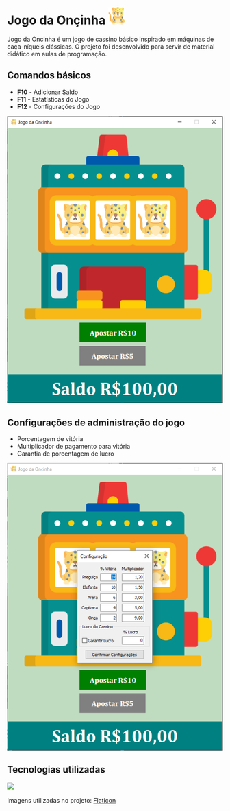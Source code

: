 # Jogo da Onçinha <img src="https://github.com/brunoC42/jogo-da-oncinha/blob/main/Imagens/jaguar.png" height="40"/>
  Jogo da Oncinha é um jogo de cassino básico inspirado em máquinas de caça-níqueis clássicas. O projeto foi desenvolvido para servir de material didático em aulas de programação.
  
  ## Comandos básicos
  - **F10** - Adicionar Saldo
  - **F11** - Estatísticas do Jogo
  - **F12** - Configurações do Jogo

<img src="https://github.com/brunoC42/jogo-da-oncinha/blob/main/Imagens/telaInicial.PNG"/>

  ## Configurações de administração do jogo
  - Porcentagem de vitória
  - Multiplicador de pagamento para vitória
  - Garantia de porcentagem de lucro

<img src="https://github.com/brunoC42/jogo-da-oncinha/blob/main/Imagens/telaConfiguracao.PNG"/>
  

  ## Tecnologias utilizadas
  
  ![](https://img.shields.io/badge/Delphi-B22222?style=for-the-badge&logo=delphi&logoColor=white)

  Imagens utilizadas no projeto: [Flaticon](flaticon.com)
